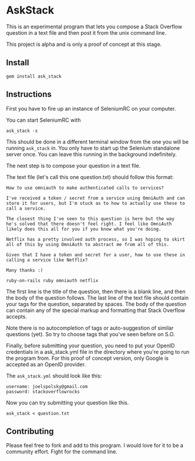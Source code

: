 # AskStack

This is an experimental program that lets you compose a Stack Overflow
question in a text file and then post it from the unix command line.

This project is alpha and is only a proof of concept at this stage.

## Install

    gem install ask_stack

## Instructions

First you have to fire up an instance of SeleniumRC on your computer.

You can start SeleniumRC with

    ask_stack -s

This should be done in a different terminal window from the one you will
be running `ask_stack` in.  You only have to start up the Selenium
standalone server once.  You can leave this running in the background
indefinitely. 

The next step is to compose your question in a text file.

The text file (let's call this one question.txt) should follow this
format:

    How to use omniauth to make authenticated calls to services?

    I've received a token / secret from a service using OmniAuth and can
    store it for users, but I'm stuck as to how to actually use these to
    call a service.

    The closest thing I've seen to this question is here but the way
    he's solved that there doesn't feel right. I feel like OmniAuth
    likely does this all for you if you know what you're doing.

    Netflix has a pretty involved auth process, so I was hoping to skirt
    all of this by using OmniAuth to abstract me from all of this.

    Given that I have a token and secret for a user, how to use these in
    calling a service like Netflix?

    Many thanks :)

    ruby-on-rails ruby omniauth netflix 

The first line is the title of the question, then there is a blank line,
and then the body of the question follows. The last line of the text
file should contain your tags for the question, separated by spaces.
The body of the question can contain any of the special markup and
formatting that Stack Overflow accepts.

Note there is no autocompletion of tags or auto-suggestion of similar
questions (yet).  So try to choose tags that you've seen before on S.O.

Finally, before submitting your question, you need to put your OpenID
credentials in a ask_stack.yml file in the directory where you're going
to run the program from. For this proof of concept version, only Google
is accepted as an OpenID provider.

The `ask_stack.yml` should look like this:

    username: joelspolsky@gmail.com
    password: stackoverflowrocks

Now you can try submitting your question like this.

    ask_stack < question.txt

## Contributing

Please feel free to fork and add to this program. I would love for it to
be a community effort. Fight for the command line. 


